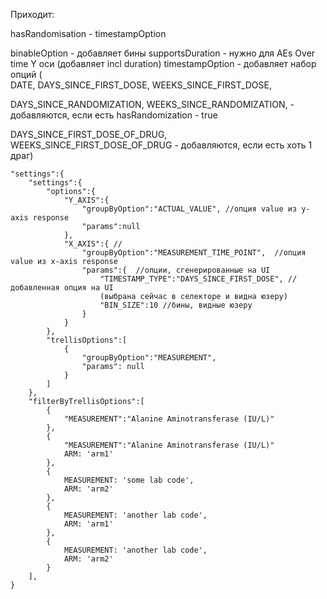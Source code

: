 Приходит:

hasRandomisation -  timestampOption 

binableOption - добавляет бины
supportsDuration - нужно для AEs Over time Y оси (добавляет incl duration)
timestampOption - добавляет набор опций (        
DATE, DAYS_SINCE_FIRST_DOSE, WEEKS_SINCE_FIRST_DOSE, 

DAYS_SINCE_RANDOMIZATION, WEEKS_SINCE_RANDOMIZATION, - добавляются, если есть hasRandomization - true

DAYS_SINCE_FIRST_DOSE_OF_DRUG, WEEKS_SINCE_FIRST_DOSE_OF_DRUG - добавляются, если есть хоть 1 драг)

```
"settings":{
    "settings":{
        "options":{
            "Y_AXIS":{ 
                "groupByOption":"ACTUAL_VALUE", //опция value из y-axis response
                "params":null 
            },
            "X_AXIS":{ //
                "groupByOption":"MEASUREMENT_TIME_POINT",  //опция value из x-axis response
                "params":{  //опции, сгенерированные на UI
                    "TIMESTAMP_TYPE":"DAYS_SINCE_FIRST_DOSE", //добавленная опция на UI
                    (выбрана сейчас в селекторе и видна юзеру)
                    "BIN_SIZE":10 //бины, видные юзеру
                }
            }
        },
        "trellisOptions":[
            {
                "groupByOption":"MEASUREMENT",
                "params": null
            }
        ]
    },
    "filterByTrellisOptions":[
        {
            "MEASUREMENT":"Alanine Aminotransferase (IU/L)"
        },
        {
            "MEASUREMENT":"Alanine Aminotransferase (IU/L)"
            ARM: 'arm1'
        },
        {
            MEASUREMENT: 'some lab code',
            ARM: 'arm2'
        },
        {
            MEASUREMENT: 'another lab code',
            ARM: 'arm1'
        },
        {
            MEASUREMENT: 'another lab code',
            ARM: 'arm2'
        }
    ],
}
```


